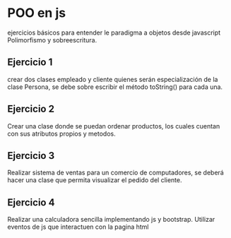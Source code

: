 # POO en js 
ejercicios básicos para entender le paradigma a objetos desde javascript 
Polimorfismo y sobreescritura. 

## Ejercicio 1 
crear dos clases empleado y cliente quienes serán especialización de la clase Persona, se debe sobre escribir el método toString() para cada una.

## Ejercicio 2 
Crear una clase donde se puedan ordenar productos, los cuales cuentan con sus atributos propios y metodos. 

## Ejercicio 3 
Realizar sistema de ventas para un comercio de computadores, se deberá hacer una clase que permita visualizar el pedido del cliente. 

## Ejercicio 4 
Realizar una calculadora sencilla implementando js y bootstrap. Utilizar eventos de js que interactuen con la pagina html

